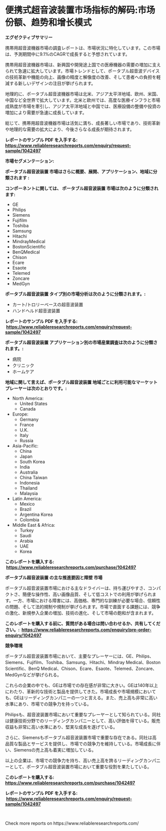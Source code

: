 <p><h1>便携式超音波装置市场指标的解码:市场份额、趋势和增长模式</h1></p><p><strong>エグゼクティブサマリー</strong></p>
<p><p>携帯用超音波機器市場の調査レポートは、市場状況に特化しています。この市場は、予測期間中に9.1%のCAGRで成長すると予想されています。</p><p>携帯用超音波機器市場は、新興国や開発途上国での医療機器の需要の増加に支えられて急速に拡大しています。市場トレンドとして、ポータブル超音波デバイスの技術革新や機能の向上、画像の精度と解像度の改善、そして患者への負担を軽減する新しいデザインの注目が挙げられます。</p><p>地理的に、ポータブル超音波機器市場は北米、アジア太平洋地域、欧州、米国、中国など全世界で拡大しています。北米と欧州では、高度な医療インフラと市場成熟度が市場を牽引し、アジア太平洋地域と中国では、医療設備の整備や投資の増加により需要が急速に成長しています。</p><p>総じて、携帯用超音波機器市場は活気に満ち、成長著しい市場であり、技術革新や地理的な需要の拡大により、今後さらなる成長が期待されます。</p></p>
<p><strong>レポートのサンプル PDF を入手する: <a href="https://www.reliableresearchreports.com/enquiry/request-sample/1042497">https://www.reliableresearchreports.com/enquiry/request-sample/1042497</a></strong></p>
<p><strong>市場セグメンテーション:</strong></p>
<p><strong> ポータブル超音波装置 市場はさらに概要、展開、アプリケーション、地域に分類されます :</strong></p>
<p><strong>コンポーネントに関しては、 ポータブル超音波装置 市場は次のように分類されます: &nbsp;</strong></p>
<p><ul><li>GE</li><li>Philips</li><li>Siemens</li><li>Fujifilm</li><li>Toshiba</li><li>Samsung</li><li>Hitachi</li><li>MindrayMedical</li><li>BostonScientific</li><li>BenQMedical</li><li>Chison</li><li>Ecare</li><li>Esaote</li><li>Telemed</li><li>Zoncare</li><li>MedGyn</li></ul></p>
<p><strong> ポータブル超音波装置 タイプ別の市場分析は次のように分類されます。:</strong></p>
<p><ul><li>カート/トロリーベースの超音波装置</li><li>ハンドヘルド超音波装置</li></ul></p>
<p><strong>レポートのサンプル PDF を入手する: &nbsp;<a href="https://www.reliableresearchreports.com/enquiry/request-sample/1042497">https://www.reliableresearchreports.com/enquiry/request-sample/1042497</a></strong></p>
<p><strong> ポータブル超音波装置 アプリケーション別の市場産業調査は次のように分類されます。:</strong></p>
<p><ul><li>病院</li><li>クリニック</li><li>ホームケア</li></ul></p>
<p><strong>地域に関して言えば、ポータブル超音波装置 地域ごとに利用可能なマーケットプレーヤーは次のとおりです。:</strong></p>
<p><ul>
    <li>
        North America:
        <ul>
            <li>United States</li>
            <li>Canada</li>
        </ul>
    </li>
    <li>
        Europe:
        <ul>
            <li>Germany</li>
            <li>France</li>
            <li>U.K.</li>
            <li>Italy</li>
            <li>Russia</li>
        </ul>
    </li>
    <li>
        Asia-Pacific:
        <ul>
            <li>China</li>
            <li>Japan</li>
            <li>South Korea</li>
            <li>India</li>
            <li>Australia</li>
            <li>China Taiwan</li>
            <li>Indonesia</li>
            <li>Thailand</li>
            <li>Malaysia</li>
        </ul>
    </li>
    <li>
        Latin America:
        <ul>
            <li>Mexico</li>
            <li>Brazil</li>
            <li>Argentina Korea</li>
            <li>Colombia</li>
        </ul>
    </li>
    <li>
        Middle East & Africa:
        <ul>
            <li>Turkey</li>
            <li>Saudi</li>
            <li>Arabia</li>
            <li>UAE</li>
            <li>Korea</li>
        </ul>
    </li>
    </ul></p>
<p><strong>このレポートを購入する: &nbsp;<a href="https://www.reliableresearchreports.com/purchase/1042497">https://www.reliableresearchreports.com/purchase/1042497</a></strong></p>
<p><strong>ポータブル超音波装置 の主な推進要因と障壁 市場</strong></p>
<p><p>ポータブル超音波装置市場における主なドライバーは、持ち運びやすさ、コンパクトさ、簡便な操作性、高い画像品質、そして低コストでの利用が挙げられます。一方、市場における障害には、高価格、専門的な訓練が必要な場合、信頼性の問題、そして法的規制や規制が挙げられます。市場で直面する課題には、競争の激化、新規参入企業の増加、技術の進化、そして市場の飽和が含まれます。</p></p>
<p><strong>このレポートを購入する前に、質問がある場合は問い合わせるか、共有してください。:&nbsp; <a href="https://www.reliableresearchreports.com/enquiry/pre-order-enquiry/1042497">https://www.reliableresearchreports.com/enquiry/pre-order-enquiry/1042497</a></strong></p>
<p><strong>競争環境</strong></p>
<p><p>ポータブル超音波装置市場において、主要なプレーヤーには、GE、Philips、Siemens、Fujifilm、Toshiba、Samsung、Hitachi、Mindray Medical、Boston Scientific、BenQ Medical、Chison、Ecare、Esaote、Telemed、Zoncare、MedGynなどが挙げられる。</p><p>これらの企業の中でも、GEは市場での存在感が非常に大きい。GEは140年以上にわたり、革新的な技術と製品を提供してきた。市場成長や市場規模においても、GEはリーディングカンパニーの一つと言える。また、売上高も非常に高い水準にあり、市場での競争力を持っている。</p><p>Philipsも、超音波装置市場において重要なプレーヤーとして知られている。同社は健康技術分野でのリーディングカンパニーとして、高い評価を得ている。販売収益も非常に高い水準にあり、堅実な成長を遂げている。</p><p>さらに、Siemensもポータブル超音波装置市場で重要な存在である。同社は高品質な製品とサービスを提供し、市場での競争力を維持している。市場成長に伴い、Siemensの売上高も着実に増加している。</p><p>以上の企業は、市場での競争力を持ち、高い売上高を誇るリーディングカンパニーとして、ポータブル超音波装置市場において重要な役割を果たしている。</p></p>
<p><strong>このレポートを購入する: &nbsp; <a href="https://www.reliableresearchreports.com/purchase/1042497">https://www.reliableresearchreports.com/purchase/1042497</a></strong></p>
<p><strong>レポートのサンプル PDF を入手する: &nbsp;<a href="https://www.reliableresearchreports.com/enquiry/request-sample/1042497">https://www.reliableresearchreports.com/enquiry/request-sample/1042497</a></strong><strong></strong></p>
<p>&nbsp;</p>
<p>Check more reports on https://www.reliableresearchreports.com/</p>